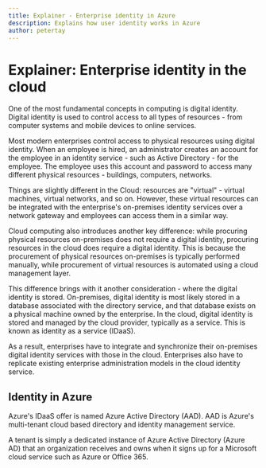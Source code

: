 ```yaml
---
title: Explainer - Enterprise identity in Azure
description: Explains how user identity works in Azure
author: petertay
---
```


# Explainer: Enterprise identity in the cloud

One of the most fundamental concepts in computing is digital identity. Digital identity is used to control access to all types of resources - from computer systems and mobile devices to online services. 

Most modern enterprises control access to physical resources using digital identity. When an employee is hired, an administrator creates an account for the employee in an identity service - such as Active Directory - for the employee. The employee uses this account and password to access many different physical resources - buildings, computers, networks. 

Things are slightly different in the Cloud: resources are "virtual" - virtual machines, virtual networks, and so on. However, these virtual resources can be integrated with the enterprise's on-premises identity services over a network gateway and employees can access them in a similar way.

Cloud computing also introduces another key difference: while procuring physical resources on-premises does not require a digital identity, procuring resources in the cloud does require a digital identity. This is because the procurement of physical resources on-premises is typically performed manually, while procurement of virtual resources is automated using a cloud management layer.

This difference brings with it another consideration - where the digital identity is stored. On-premises, digital identity is most likely stored in a database associated with the directory service, and that database exists on a physical machine owned by the enterprise. In the cloud, digital identity is stored and managed by the cloud provider, typically as a service. This is known as identity as a service (IDaaS). 

As a result, enterprises have to integrate and synchronize their on-premises digital identity services with those in the cloud. Enterprises also have to replicate existing enterprise administration models in the cloud identity service.

## Identity in Azure

Azure's IDaaS offer is named Azure Active Directory (AAD). AAD is Azure's multi-tenant cloud based directory and identity management service. 

A tenant is simply a dedicated instance of Azure Active Directory (Azure AD) that an organization receives and owns when it signs up for a Microsoft cloud service such as Azure or Office 365.
